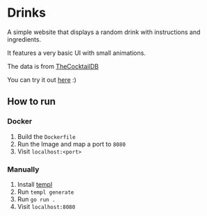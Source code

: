 # Drinks

A simple website that displays a random drink with instructions and ingredients.

It features a very basic UI with small animations.

The data is from [TheCocktailDB](https://www.thecocktaildb.com/api.php)

You can try it out [here](https://drinks.ax4w.me) :)

## How to run

### Docker
1. Build the `Dockerfile`
2. Run the Image and map a port to `8080`
3. Visit `localhost:<port>`

### Manually
1. Install [templ](https://github.com/a-h/templ)
2. Run `templ generate`
3. Run `go run .`
4. Visit `localhost:8080`